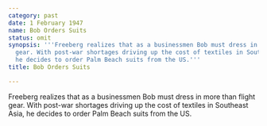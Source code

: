 ```yaml
---
category: past
date: 1 February 1947
name: Bob Orders Suits
status: omit
synopsis: '''Freeberg realizes that as a businessmen Bob must dress in more than flight
  gear. With post-war shortages driving up the cost of textiles in Southeast Asia,
  he decides to order Palm Beach suits from the US.'''
title: Bob Orders Suits

---
```




Freeberg realizes that as a businessmen Bob must dress in more than flight gear. With post-war shortages driving up the cost of textiles in Southeast Asia, he decides to order Palm Beach suits from the US.
